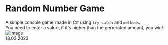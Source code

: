 # Random Number Game
A simple console game made in C# using `try-catch` and `methods`. <br>
You need to enter a value, if it's higher than the generated amount, you win!
![image](https://user-images.githubusercontent.com/119127477/226110921-f5e2db29-a4d5-4be6-ba96-9427ae03ddf9.png) <br>
18.03.2023

